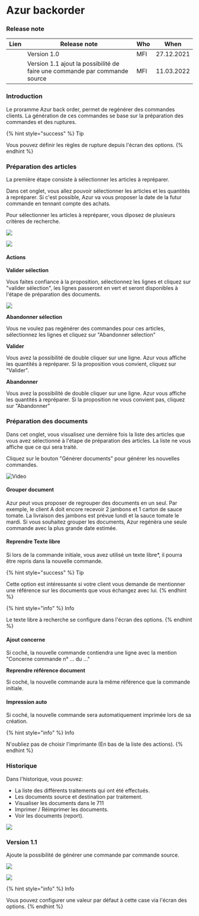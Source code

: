 # Azur backorder

### Release note <a href="#release-note" id="release-note"></a>



| Lien | Release note                                                               | Who | When       |
| ---- | -------------------------------------------------------------------------- | --- | ---------- |
|      | Version 1.0                                                                | MFI | 27.12.2021 |
|      | Version 1.1 ajout la possibilité de faire une commande par commande source | MFI | 11.03.2022 |

### Introduction <a href="#introduction" id="introduction"></a>

Le proramme Azur back order, permet de regénérer des commandes clients. La génération de ces commandes se base sur la préparation des commandes et des ruptures.

{% hint style="success" %}
Tip

Vous pouvez définir les règles de rupture depuis l'écran des options.
{% endhint %}

### Préparation des articles <a href="#preparation-des-articles" id="preparation-des-articles"></a>

La première étape consiste à sélectionner les articles à repréparer.

Dans cet onglet, vous allez pouvoir sélectionner les articles et les quantités à repréparer. Si c'est possible, Azur va vous proposer la date de la futur commande en tennant compte des achats.

Pour sélectionner les articles à repréparer, vous diposez de plusieurs critères de recherche.

![](<../.gitbook/assets/image (279).png>)

![](<../.gitbook/assets/image (283).png>)

#### Actions <a href="#actions" id="actions"></a>

**Valider sélection**

Vous faites confiance à la proposition, sélectionnez les lignes et cliquez sur "valider sélection", les lignes passeront en vert et seront disponibles à l'étape de préparation des documents.

![](../.gitbook/assets/back_order_gen_doc.gif)

**Abandonner sélection**

Vous ne voulez pas regénérer des commandes pour ces articles, sélectionnez les lignes et cliquez sur "Abandonner sélection"

**Valider**

Vous avez la possibilité de double cliquer sur une ligne. Azur vous affiche les quantités à repréparer. Si la proposition vous convient, cliquez sur "Valider".

**Abandonner**

Vous avez la possibilité de double cliquer sur une ligne. Azur vous affiche les quantités à repréparer. Si la proposition ne vous convient pas, cliquez sur "Abandonner"

### Préparation des documents <a href="#preparation-des-documents" id="preparation-des-documents"></a>

Dans cet onglet, vous visualisez une dernière fois la liste des articles que vous avez sélectionné à l'étape de préparation des articles. La liste ne vous affiche que ce qui sera traité.

Cliquez sur le bouton "Générer documents" pour générer les nouvelles commandes.

![Video](<../.gitbook/assets/image (298).png>)

#### Grouper document <a href="#grouper-document" id="grouper-document"></a>

Azur peut vous proposer de regrouper des documents en un seul. Par exemple, le client A doit encore recevoir 2 jambons et 1 carton de sauce tomate. La livraison des jambons est prévue lundi et la sauce tomate le mardi. Si vous souhaitez grouper les documents, Azur regénèra une seule commande avec la plus grande date estimée.

#### Reprendre Texte libre <a href="#reprendre-texte-libre" id="reprendre-texte-libre"></a>

Si lors de la commande initiale, vous avez utilisé un texte libre\*, il pourra être repris dans la nouvelle commande.

{% hint style="success" %}
Tip

Cette option est intéressante si votre client vous demande de mentionner une référence sur les documents que vous échangez avec lui.
{% endhint %}

{% hint style="info" %}
Info

Le texte libre à recherche se configure dans l'écran des options.
{% endhint %}

#### Ajout concerne <a href="#ajout-concerne" id="ajout-concerne"></a>

Si coché, la nouvelle commande contiendra une ligne avec la mention "Concerne commande n° ... du ..."

**Reprendre référence document**

Si coché, la nouvelle commande aura la même référence que la commande initiale.

#### Impression auto <a href="#impression-auto" id="impression-auto"></a>

Si coché, la nouvelle commande sera automatiquement imprimée lors de sa création.

{% hint style="info" %}
Info

N'oubliez pas de choisir l'imprimante (En bas de la liste des actions).
{% endhint %}



### Historique <a href="#historique" id="historique"></a>

Dans l'historique, vous pouvez:

* La liste des différents traitements qui ont été effectués.
* Les documents source et destination par traitement.
* Visualiser les documents dans le 711
* Imprimer / Réimprimer les documents.
* Voir les documents (report).

![](<../.gitbook/assets/image (315).png>)

### Version 1.1 <a href="#version-11" id="version-11"></a>

Ajoute la possibilité de générer une commande par commande source.

![](<../.gitbook/assets/image (277).png>)

![](<../.gitbook/assets/image (299).png>)

{% hint style="info" %}
Info

Vous pouvez configurer une valeur par défaut à cette case via l'écran des options.
{% endhint %}
